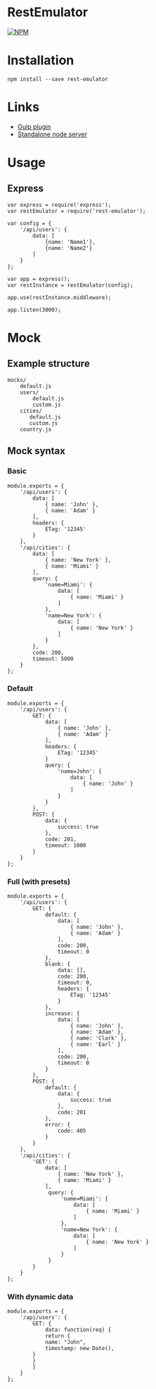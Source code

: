 RestEmulator
===========

[![NPM](https://nodei.co/npm/rest-emulator.png?downloads=true&downloadRank=true)](https://nodei.co/npm/rest-emulator/)

# Installation

    npm install --save rest-emulator

# Links

* [Gulp plugin](https://github.com/temrdm/gulp-rest-emulator)
* [Standalone node server](https://github.com/Pouja/node-rest-emulator)

# Usage

## Express

    var express = require('express');
    var restEmulator = require('rest-emulator');

    var config = {
        '/api/users': {
            data: [
                {name: 'Name1'},
                {name: 'Name2'}
            ]
        }
    };

    var app = express();
    var restInstance = restEmulator(config);

    app.use(restInstance.middleware);

    app.listen(3000);

# Mock

## Example structure

  	mocks/
  	    default.js
  	    users/
  	        default.js
  	        custom.js
	    cities/
	       default.js
           custom.js
        country.js

## Mock syntax

### Basic

```
module.exports = {
    '/api/users': {
        data: [
            { name: 'John' },
            { name: 'Adam' }
        ],
        headers: {
            ETag: '12345'
        }
    },
    '/api/cities': {
        data: [
            { name: 'New York' },
            { name: 'Miami' }
        ],
        query: {
            'name=Miami': {
                data: [
                    { name: 'Miami' }
                ]
            },
            'name=New York': {
                data: [
                    { name: 'New York' }
                ]
            }
        },
        code: 200,
        timeout: 5000
    }
};
```

### Default

```
module.exports = {
    '/api/users': {
        GET: {
            data: [
                { name: 'John' },
                { name: 'Adam' }
            ],
            headers: {
                ETag: '12345'
            }
            query: {
                'name=John': {
                    data: [
                        { name: 'John' }
                    ]
                }
            }
        },
        POST: {
            data: {
                success: true
            },
            code: 201,
            timeout: 1000
        }
    }
};
```

### Full (with presets)

```
module.exports = {
    '/api/users': {
        GET: {
            default: {
                data: [
                    { name: 'John' },
                    { name: 'Adam' }
                ],
                code: 200,
                timeout: 0
            },
            blank: {
                data: [],
                code: 200,
                timeout: 0,
                headers: {
                    ETag: '12345'
                }
            },
            increase: {
                data: [
                    { name: 'John' },
                    { name: 'Adam' },
                    { name: 'Clark' },
                    { name: 'Earl' }
                ],
                code: 200,
                timeout: 0
            }
        },
        POST: {
            default: {
                data: {
                    success: true
                },
                code: 201
            },
            error: {
                code: 405
            }
        }
    },
    '/api/cities': {
        'GET': {
            data: [
                { name: 'New York' },
                { name: 'Miami' }
            ],
             query: {
                 'name=Miami': {
                     data: [
                         { name: 'Miami' }
                     ]
                 },
                 'name=New York': {
                     data: [
                         { name: 'New York' }
                     ]
                 }
             }
        }
    }
};
```

### With dynamic data

```
module.exports = {
    '/api/users': {
        GET: {
            data: function(req) {
	    	return {
		    name: "John",
		    timestamp: new Date(),
		}
	    }
        }
    }
};
```

